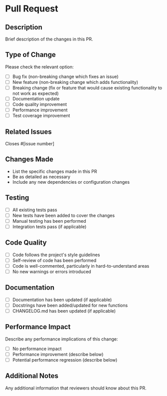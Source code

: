 # Pull Request

## Description
Brief description of the changes in this PR.

## Type of Change
Please check the relevant option:
- [ ] Bug fix (non-breaking change which fixes an issue)
- [ ] New feature (non-breaking change which adds functionality)
- [ ] Breaking change (fix or feature that would cause existing functionality to not work as expected)
- [ ] Documentation update
- [ ] Code quality improvement
- [ ] Performance improvement
- [ ] Test coverage improvement

## Related Issues
Closes #[issue number]

## Changes Made
- List the specific changes made in this PR
- Be as detailed as necessary
- Include any new dependencies or configuration changes

## Testing
- [ ] All existing tests pass
- [ ] New tests have been added to cover the changes
- [ ] Manual testing has been performed
- [ ] Integration tests pass (if applicable)

## Code Quality
- [ ] Code follows the project's style guidelines
- [ ] Self-review of code has been performed
- [ ] Code is well-commented, particularly in hard-to-understand areas
- [ ] No new warnings or errors introduced

## Documentation
- [ ] Documentation has been updated (if applicable)
- [ ] Docstrings have been added/updated for new functions
- [ ] CHANGELOG.md has been updated (if applicable)

## Performance Impact
Describe any performance implications of this change:
- [ ] No performance impact
- [ ] Performance improvement (describe below)
- [ ] Potential performance regression (describe below)

## Additional Notes
Any additional information that reviewers should know about this PR.
